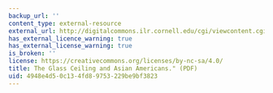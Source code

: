 ```yaml
---
backup_url: ''
content_type: external-resource
external_url: http://digitalcommons.ilr.cornell.edu/cgi/viewcontent.cgi?article=1130&context=key_workplace
has_external_licence_warning: true
has_external_license_warning: true
is_broken: ''
license: https://creativecommons.org/licenses/by-nc-sa/4.0/
title: The Glass Ceiling and Asian Americans." (PDF)
uid: 4948e4d5-0c13-4fd8-9753-229be9bf3823
---
```

